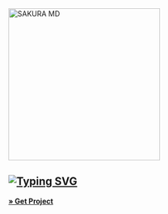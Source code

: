 <a href="https://telegra.ph/file/953048fb3aa3aae12a12a.jpg">
    <img alt="SAKURA MD" height="300" src="https://telegra.ph/file/953048fb3aa3aae12a12a.jpg">
   
## [![Typing SVG](https://readme-typing-svg.herokuapp.com?font=Rockstar-ExtraBold&color=F33A6A&lines=𝐖𝐞𝐥𝐜𝐨𝐦𝐞+𝐓𝐨:+𝑺𝑨𝑲𝑼𝑹𝑨+𝑴𝑫+-+𝑩𝑶𝑻;ᴏᴡɴᴇʀ+ʙʏ+ʏᴀsɪʏᴀ+ᴏғғɪᴄɪᴀʟ)](https://git.io/typing-svg)

                 
**[» Get Project ](https://github.com/CyberWarriorsX/Sakura-MD)**
